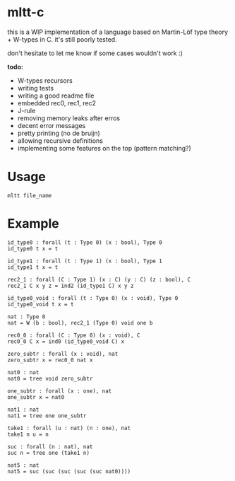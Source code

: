 # mltt-c 
this is a WIP implementation of a language based on Martin-Löf type theory + W-types in C. it's still poorly tested.

don't hesitate to let me know if some cases wouldn't work :)

**todo:**
- W-types recursors
- writing tests
- writing a good readme file
- embedded rec0, rec1, rec2
- J-rule
- removing memory leaks after erros
- decent error messages
- pretty printing (no de bruijn)
- allowing recursive definitions
- implementing some features on the top (pattern matching?)

# Usage
```
mltt file_name
```

# Example

```
id_type0 : forall (t : Type 0) (x : bool), Type 0
id_type0 t x = t

id_type1 : forall (t : Type 1) (x : bool), Type 1
id_type1 t x = t

rec2_1 : forall (C : Type 1) (x : C) (y : C) (z : bool), C
rec2_1 C x y z = ind2 (id_type1 C) x y z

id_type0_void : forall (t : Type 0) (x : void), Type 0
id_type0_void t x = t

nat : Type 0
nat = W (b : bool), rec2_1 (Type 0) void one b

rec0_0 : forall (C : Type 0) (x : void), C
rec0_0 C x = ind0 (id_type0_void C) x

zero_subtr : forall (x : void), nat
zero_subtr x = rec0_0 nat x 

nat0 : nat
nat0 = tree void zero_subtr

one_subtr : forall (x : one), nat
one_subtr x = nat0

nat1 : nat
nat1 = tree one one_subtr

take1 : forall (u : nat) (n : one), nat
take1 n u = n

suc : forall (n : nat), nat
suc n = tree one (take1 n)

nat5 : nat
nat5 = suc (suc (suc (suc (suc nat0))))
```
